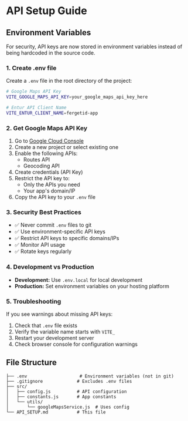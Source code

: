 # API Setup Guide

## Environment Variables

For security, API keys are now stored in environment variables instead of being hardcoded in the source code.

### 1. Create .env file

Create a `.env` file in the root directory of the project:

```bash
# Google Maps API Key
VITE_GOOGLE_MAPS_API_KEY=your_google_maps_api_key_here

# Entur API Client Name
VITE_ENTUR_CLIENT_NAME=fergetid-app
```

### 2. Get Google Maps API Key

1. Go to [Google Cloud Console](https://console.cloud.google.com/)
2. Create a new project or select existing one
3. Enable the following APIs:
   - Routes API
   - Geocoding API
4. Create credentials (API Key)
5. Restrict the API key to:
   - Only the APIs you need
   - Your app's domain/IP
6. Copy the API key to your `.env` file

### 3. Security Best Practices

- ✅ Never commit `.env` files to git
- ✅ Use environment-specific API keys
- ✅ Restrict API keys to specific domains/IPs
- ✅ Monitor API usage
- ✅ Rotate keys regularly

### 4. Development vs Production

- **Development:** Use `.env.local` for local development
- **Production:** Set environment variables on your hosting platform

### 5. Troubleshooting

If you see warnings about missing API keys:
1. Check that `.env` file exists
2. Verify the variable name starts with `VITE_`
3. Restart your development server
4. Check browser console for configuration warnings

## File Structure

```
├── .env                    # Environment variables (not in git)
├── .gitignore             # Excludes .env files
├── src/
│   ├── config.js          # API configuration
│   ├── constants.js       # App constants
│   └── utils/
│       └── googleMapsService.js  # Uses config
└── API_SETUP.md           # This file
``` 